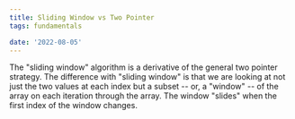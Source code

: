```yaml
---
title: Sliding Window vs Two Pointer
tags: fundamentals

date: '2022-08-05'
---
```


The "sliding window" algorithm is a derivative of the general two pointer strategy. The difference with "sliding window" is that we are looking at not just the two values at each index but a subset -- or, a "window" -- of the array on each iteration through the array. The window "slides" when the first index of the window changes.
